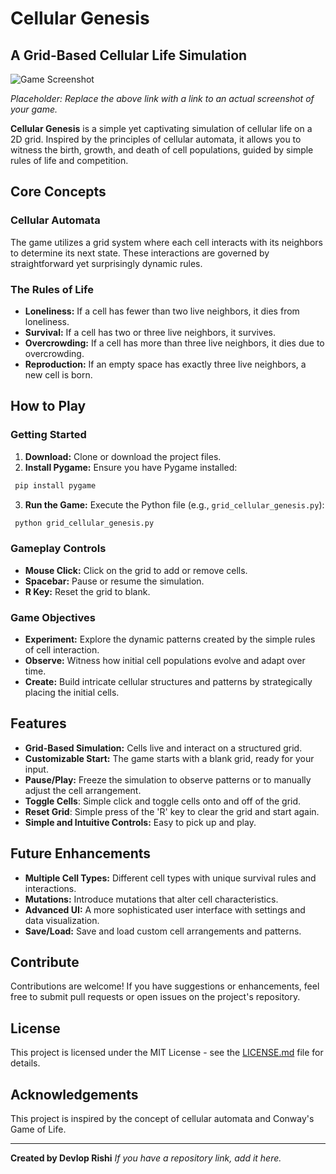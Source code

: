 # Cellular Genesis

## A Grid-Based Cellular Life Simulation

![Game Screenshot](https://via.placeholder.com/600x300/444444/FFFFFF?text=Cellular+Genesis+Screenshot)

*Placeholder: Replace the above link with a link to an actual screenshot of your game.*

**Cellular Genesis** is a simple yet captivating simulation of cellular life on a 2D grid. Inspired by the principles of cellular automata, it allows you to witness the birth, growth, and death of cell populations, guided by simple rules of life and competition.

## Core Concepts

### Cellular Automata
The game utilizes a grid system where each cell interacts with its neighbors to determine its next state. These interactions are governed by straightforward yet surprisingly dynamic rules.

### The Rules of Life

-   **Loneliness:** If a cell has fewer than two live neighbors, it dies from loneliness.
-   **Survival:** If a cell has two or three live neighbors, it survives.
-   **Overcrowding:** If a cell has more than three live neighbors, it dies due to overcrowding.
-   **Reproduction:** If an empty space has exactly three live neighbors, a new cell is born.

## How to Play

### Getting Started
1.  **Download:** Clone or download the project files.
2.  **Install Pygame:** Ensure you have Pygame installed:
   ```bash
    pip install pygame
   ```
3.  **Run the Game:** Execute the Python file (e.g., `grid_cellular_genesis.py`):
   ```bash
    python grid_cellular_genesis.py
   ```

### Gameplay Controls

-   **Mouse Click:** Click on the grid to add or remove cells.
-   **Spacebar:** Pause or resume the simulation.
-  **R Key:** Reset the grid to blank.

### Game Objectives

-   **Experiment:** Explore the dynamic patterns created by the simple rules of cell interaction.
-   **Observe:** Witness how initial cell populations evolve and adapt over time.
-   **Create:** Build intricate cellular structures and patterns by strategically placing the initial cells.

## Features

*   **Grid-Based Simulation:** Cells live and interact on a structured grid.
*   **Customizable Start:** The game starts with a blank grid, ready for your input.
*   **Pause/Play:** Freeze the simulation to observe patterns or to manually adjust the cell arrangement.
*   **Toggle Cells**: Simple click and toggle cells onto and off of the grid.
*   **Reset Grid**: Simple press of the 'R' key to clear the grid and start again.
*   **Simple and Intuitive Controls:**  Easy to pick up and play.

## Future Enhancements

-   **Multiple Cell Types:** Different cell types with unique survival rules and interactions.
-   **Mutations:** Introduce mutations that alter cell characteristics.
-   **Advanced UI:** A more sophisticated user interface with settings and data visualization.
-   **Save/Load:** Save and load custom cell arrangements and patterns.

## Contribute

Contributions are welcome! If you have suggestions or enhancements, feel free to submit pull requests or open issues on the project's repository.

## License

This project is licensed under the MIT License - see the [LICENSE.md](LICENSE.md) file for details.

## Acknowledgements

This project is inspired by the concept of cellular automata and Conway's Game of Life.

---

**Created by Devlop Rishi**
*If you have a repository link, add it here.*
```
